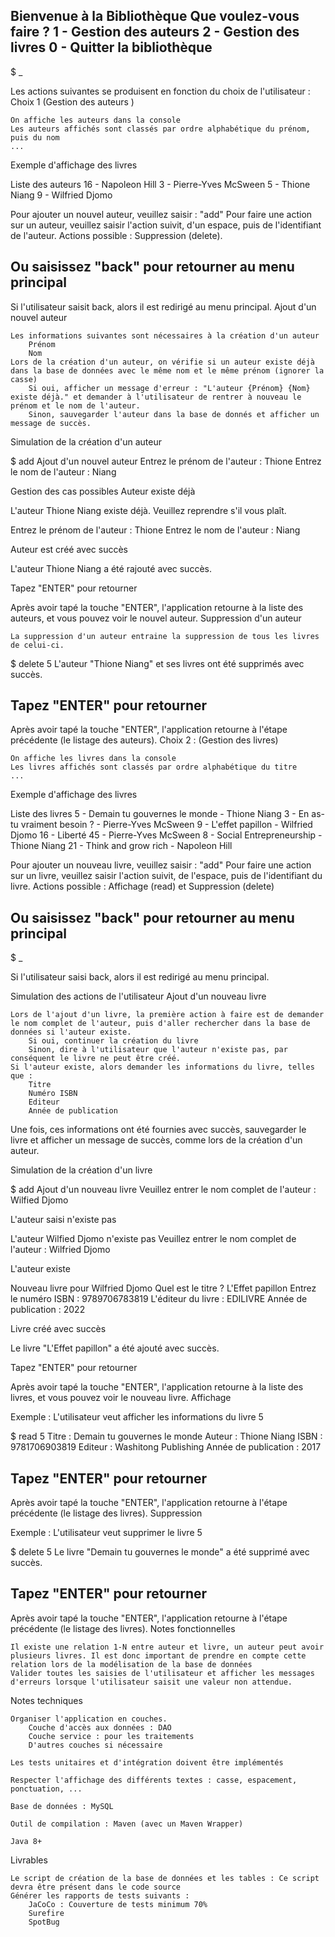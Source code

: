Bienvenue à la Bibliothèque
Que voulez-vous faire ?
1 - Gestion des auteurs
2 - Gestion des livres
0 - Quitter la bibliothèque 
--------------------------------------------
$ _

Les actions suivantes se produisent en fonction du choix de l'utilisateur :
Choix 1 (Gestion des auteurs )

    On affiche les auteurs dans la console
    Les auteurs affichés sont classés par ordre alphabétique du prénom, puis du nom
    ...

Exemple d'affichage des livres

Liste des auteurs
16 - Napoleon Hill
3 - Pierre-Yves McSween
5 - Thione Niang
9 - Wilfried Djomo

Pour ajouter un nouvel auteur, veuillez saisir : "add"
Pour faire une action sur un auteur, veuillez saisir l'action suivit, d'un espace, puis de l'identifiant de l'auteur.
Actions possible : Suppression (delete).

Ou saisissez "back" pour retourner au menu principal 
----------------------------------------------

Si l'utilisateur saisit back, alors il est redirigé au menu principal.
Ajout d'un nouvel auteur

    Les informations suivantes sont nécessaires à la création d'un auteur
        Prénom
        Nom
    Lors de la création d'un auteur, on vérifie si un auteur existe déjà dans la base de données avec le même nom et le même prénom (ignorer la casse)
        Si oui, afficher un message d'erreur : "L'auteur {Prénom} {Nom} existe déjà." et demander à l'utilisateur de rentrer à nouveau le prénom et le nom de l'auteur.
        Sinon, sauvegarder l'auteur dans la base de donnés et afficher un message de succès.

Simulation de la création d'un auteur

$ add
Ajout d'un nouvel auteur
Entrez le prénom de l'auteur : Thione
Entrez le nom de l'auteur : Niang

Gestion des cas possibles
Auteur existe déjà

L'auteur Thione Niang existe déjà.
Veuillez reprendre s'il vous plaît.

Entrez le prénom de l'auteur : Thione
Entrez le nom de l'auteur : Niang

Auteur est créé avec succès

L'auteur Thione Niang a été rajouté avec succès.

Tapez "ENTER" pour retourner

Après avoir tapé la touche "ENTER", l'application retourne à la liste des auteurs, et vous pouvez voir le nouvel auteur.
Suppression d'un auteur

    La suppression d'un auteur entraine la suppression de tous les livres de celui-ci.

$ delete 5
L'auteur "Thione Niang" et ses livres ont été supprimés avec succès.

Tapez "ENTER" pour retourner
-------------------------

Après avoir tapé la touche "ENTER", l'application retourne à l'étape précédente (le listage des auteurs).
Choix 2 : (Gestion des livres)

    On affiche les livres dans la console
    Les livres affichés sont classés par ordre alphabétique du titre
    ...

Exemple d'affichage des livres

Liste des livres
5 - Demain tu gouvernes le monde - Thione Niang
3 - En as-tu vraiment besoin ? - Pierre-Yves McSween
9 - L'effet papillon - Wilfried Djomo 
16 - Liberté 45 - Pierre-Yves McSween
8 - Social Entrepreneurship - Thione Niang
21 - Think and grow rich - Napoleon Hill

Pour ajouter un nouveau livre, veuillez saisir : "add"
Pour faire une action sur un livre, veuillez saisir l'action suivit, de l'espace, puis de l'identifiant du livre.
Actions possible : Affichage (read) et Suppression (delete) 

Ou saisissez "back" pour retourner au menu principal 
----------------------------------------------
$ _

Si l'utilisateur saisi back, alors il est redirigé au menu principal.

Simulation des actions de l'utilisateur
Ajout d'un nouveau livre

    Lors de l'ajout d'un livre, la première action à faire est de demander le nom complet de l'auteur, puis d'aller rechercher dans la base de données si l'auteur existe.
        Si oui, continuer la création du livre
        Sinon, dire à l'utilisateur que l'auteur n'existe pas, par conséquent le livre ne peut être créé.
    Si l'auteur existe, alors demander les informations du livre, telles que :
        Titre
        Numéro ISBN
        Editeur
        Année de publication

Une fois, ces informations ont été fournies avec succès, sauvegarder le livre et afficher un message de succès, comme lors de la création d'un auteur.

Simulation de la création d'un livre

$ add
Ajout d'un nouveau livre
Veuillez entrer le nom complet de l'auteur : Wilfied Djomo

L'auteur saisi n'existe pas

L'auteur Wilfied Djomo n'existe pas
Veuillez entrer le nom complet de l'auteur : Wilfried Djomo

L'auteur existe

Nouveau livre pour Wilfried Djomo
Quel est le titre ? L'Effet papillon
Entrez le numéro ISBN : 9789706783819
L'éditeur du livre : EDILIVRE
Année de publication : 2022

Livre créé avec succès

Le livre "L'Effet papillon" a été ajouté avec succès.

Tapez "ENTER" pour retourner

Après avoir tapé la touche "ENTER", l'application retourne à la liste des livres, et vous pouvez voir le nouveau livre.
Affichage

Exemple : L'utilisateur veut afficher les informations du livre 5

$ read 5
Titre : Demain tu gouvernes le monde
Auteur : Thione Niang
ISBN : 9781706903819
Editeur : Washitong Publishing
Année de publication : 2017

Tapez "ENTER" pour retourner
-------------------------

Après avoir tapé la touche "ENTER", l'application retourne à l'étape précédente (le listage des livres).
Suppression

Exemple : L'utilisateur veut supprimer le livre 5

$ delete 5
Le livre "Demain tu gouvernes le monde" a été supprimé avec succès.

Tapez "ENTER" pour retourner
-------------------------

Après avoir tapé la touche "ENTER", l'application retourne à l'étape précédente (le listage des livres).
Notes fonctionnelles

    Il existe une relation 1-N entre auteur et livre, un auteur peut avoir plusieurs livres. Il est donc important de prendre en compte cette relation lors de la modélisation de la base de données
    Valider toutes les saisies de l'utilisateur et afficher les messages d'erreurs lorsque l'utilisateur saisit une valeur non attendue.

Notes techniques

    Organiser l'application en couches.
        Couche d'accès aux données : DAO
        Couche service : pour les traitements
        D'autres couches si nécessaire

    Les tests unitaires et d'intégration doivent être implémentés

    Respecter l'affichage des différents textes : casse, espacement, ponctuation, ...

    Base de données : MySQL

    Outil de compilation : Maven (avec un Maven Wrapper)

    Java 8+

Livrables

    Le script de création de la base de données et les tables : Ce script devra être présent dans le code source
    Générer les rapports de tests suivants :
        JaCoCo : Couverture de tests minimum 70%
        Surefire
        SpotBug
